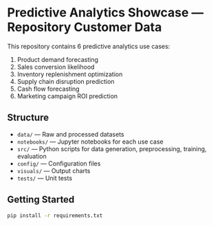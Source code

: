 # Predictive Analytics Showcase — Repository Customer Data

This repository contains 6 predictive analytics use cases:
1. Product demand forecasting
2. Sales conversion likelihood
3. Inventory replenishment optimization
4. Supply chain disruption prediction
5. Cash flow forecasting
6. Marketing campaign ROI prediction

## Structure
- `data/` — Raw and processed datasets
- `notebooks/` — Jupyter notebooks for each use case
- `src/` — Python scripts for data generation, preprocessing, training, evaluation
- `config/` — Configuration files
- `visuals/` — Output charts
- `tests/` — Unit tests

## Getting Started
```bash
pip install -r requirements.txt
